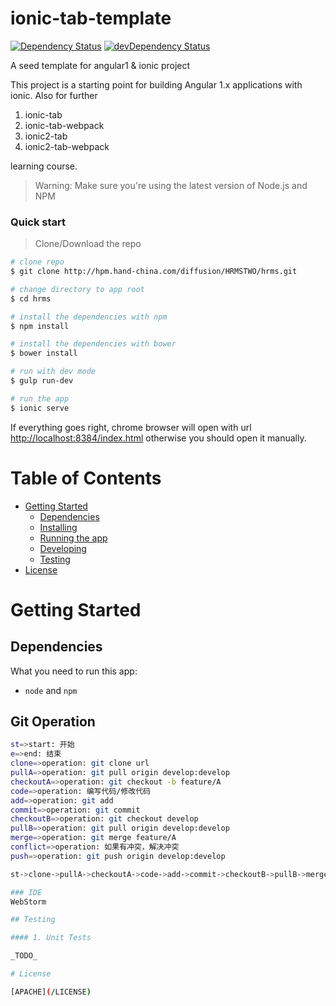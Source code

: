 # ionic-tab-template

[![Dependency Status](https://david-dm.org/snipking/angular1-onsen/status.svg)](https://david-dm.org/snipking/angular1-onsen#info=dependencies) [![devDependency Status](https://david-dm.org/snipking/angular1-onsen/dev-status.svg)](https://david-dm.org/snipking/angular1-onsen#info=devDependencies)

A seed template for angular1 & ionic project

This project is a starting point for building Angular 1.x applications with ionic. Also for further

1. ionic-tab
2. ionic-tab-webpack
3. ionic2-tab
4. ionic2-tab-webpack

learning course.

>Warning: Make sure you're using the latest version of Node.js and NPM

### Quick start

> Clone/Download the repo

```bash
# clone repo
$ git clone http://hpm.hand-china.com/diffusion/HRMSTWO/hrms.git

# change directory to app root
$ cd hrms

# install the dependencies with npm
$ npm install

# install the dependencies with bower
$ bower install

# run with dev mode
$ gulp run-dev

# run the app
$ ionic serve
```

If everything goes right, chrome browser will open with url [http://localhost:8384/index.html](http://localhost:8384/index.html)
otherwise you should open it manually.

# Table of Contents

* [Getting Started](#getting-started)
    * [Dependencies](#dependencies)
    * [Installing](#installing)
    * [Running the app](#running-the-app)
    * [Developing](#developing)
    * [Testing](#testing)
* [License](#license)

# Getting Started

## Dependencies

What you need to run this app:
* `node` and `npm`

## Git Operation
```bash
st=>start: 开始
e=>end: 结束
clone=>operation: git clone url
pullA=>operation: git pull origin develop:develop
checkoutA=>operation: git checkout -b feature/A
code=>operation: 编写代码/修改代码
add=>operation: git add
commit=>operation: git commit
checkoutB=>operation: git checkout develop
pullB=>operation: git pull origin develop:develop
merge=>operation: git merge feature/A
conflict=>operation: 如果有冲突，解决冲突
push=>operation: git push origin develop:develop

st->clone->pullA->checkoutA->code->add->commit->checkoutB->pullB->merge->conflict->push->e

### IDE
WebStorm

## Testing

#### 1. Unit Tests

_TODO_

# License

[APACHE](/LICENSE)
